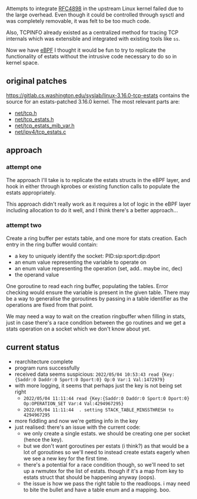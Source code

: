 Attempts to integrate [RFC4898](https://datatracker.ietf.org/doc/html/rfc4898)
in the upstream Linux kernel failed due to the large overhead.  Even though it
could be controlled through sysctl and was completely removable, it was felt
to be too much code.

Also, TCPINFO already existed as a centralized method for tracing TCP internals
which was extensible and integrated with existing tools like `ss`.

Now we have [eBPF](https://ebpf.io) I thought it would be fun to try to
replicate the functionality of estats without the intrusive code necessary to
do so in kernel space.

## original patches
https://gitlab.cs.washington.edu/syslab/linux-3.16.0-tcp-estats contains the
source for an estats-patched 3.16.0 kernel.  The most relevant parts are:

* [net/tcp.h](https://gitlab.cs.washington.edu/syslab/linux-3.16.0-tcp-estats/-/blob/master/include/net/tcp.h)
* [net/tcp_estats.h](https://gitlab.cs.washington.edu/syslab/linux-3.16.0-tcp-estats/-/blob/master/include/net/tcp_estats.h)
* [net/tcp_estats_mib_var.h](https://gitlab.cs.washington.edu/syslab/linux-3.16.0-tcp-estats/-/blob/master/include/net/tcp_estats_mib_var.h)
* [net/ipv4/tcp_estats.c](https://gitlab.cs.washington.edu/syslab/linux-3.16.0-tcp-estats/-/blob/master/net/ipv4/tcp_estats.c)

## approach

### attempt one
The approach I'll take is to replicate the estats structs in the eBPF layer, and
hook in either through kprobes or existing function calls to populate the estats
appropriately.

This approach didn't really work as it requires a lot of logic in the eBPF layer
including allocation to do it well, and I think there's a better approach...

### attempt two
Create a ring buffer per estats table, and one more for stats creation. Each
entry in the ring buffer would contain:

* a key to uniquely identify the socket: PID:sip:sport:dip:dport
* an enum value representing the variable to operate on
* an enum value representing the operation (set, add.. maybe inc, dec)
* the operand value

One goroutine to read each ring buffer, populating the tables. Error checking
would ensure the variable is present in the given table. There may be a way
to generalise the goroutines by passing in a table identifier as the operations
are fixed from that point.

We may need a way to wait on the creation ringbuffer when filling in stats, just
in case there's a race condition between the go routines and we get a stats
operation on a socket which we don't know about yet.

## current status
* rearchitecture complete
* program runs successfully
* received data seems suspicious: `2022/05/04 10:53:43 read {Key:{Saddr:0 Daddr:0 Sport:0 Dport:0} Op:0 Var:1 Val:1472979}`
* with more logging, it seems that perhaps just the key is not being set right
    * `2022/05/04 11:11:44 read {Key:{Saddr:0 Daddr:0 Sport:0 Dport:0} Op:OPERATION_SET Var:4 Val:4294967295}`
    * `2022/05/04 11:11:44  . setting STACK_TABLE_MINSSTHRESH to 4294967295`
* more fiddling and now we're getting info in the key
* just realised: there's an issue with the current code:
    * we only create a single estats. we should be creating one per socket (hence the key).
    * but we don't want goroutines per estats (i think?) as that would be a lot of goroutines so we'll need to instead create estats eagerly when we see a new key for the first time.
    * there's a potential for a race condition though, so we'll need to set up a rwmutex for the list of estats. though if it's a map from key to estats struct that should be happening anyway (oops).
    * the issue is how we pass the right table to the readloops. i may need to bite the bullet and have a table enum and a mapping. boo.